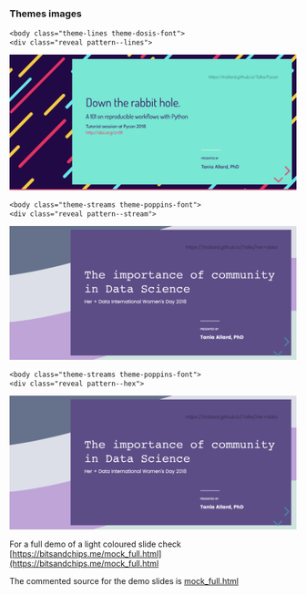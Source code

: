 ### Themes images

```
<body class="theme-lines theme-dosis-font">
<div class="reveal pattern--lines">
```

![](assets/docs/lines_theme.png)


```
<body class="theme-streams theme-poppins-font">
<div class="reveal pattern--stream">
```

![](assets/docs/streams.png)


```
<body class="theme-streams theme-poppins-font">
<div class="reveal pattern--hex">
```

![](assets/docs/streams.png)


For a full demo of a light coloured slide check
[https://bitsandchips.me/mock_full.html](https://bitsandchips.me/mock_full.html

The commented source for the demo slides is [mock_full.html](mock_full.html)
